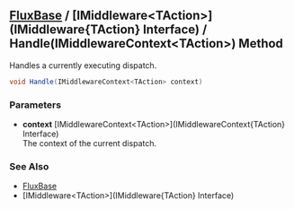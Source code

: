 [FluxBase](index) / [IMiddleware\<TAction\>](IMiddleware{TAction} Interface) / Handle(IMiddlewareContext\<TAction\>) Method
---------------------------------------------------------------------------------------------------------------------------

Handles a currently executing dispatch.

```c#
void Handle(IMiddlewareContext<TAction> context)
```

### Parameters
* __context__ [IMiddlewareContext\<TAction\>](IMiddlewareContext{TAction} Interface)  
The context of the current dispatch.

### See Also
* [FluxBase](index)
* [IMiddleware\<TAction\>](IMiddleware{TAction} Interface)